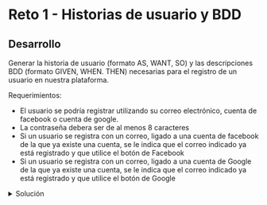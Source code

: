 # Reto 1 - Historias de usuario y BDD

## Desarrollo

Generar la historia de usuario (formato AS, WANT, SO) y las descripciones BDD (formato GIVEN, WHEN. THEN) necesarias
para el registro de un usuario en nuestra plataforma.

Requerimientos:

- El usuario se podría registrar utilizando su correo electrónico, cuenta de facebook o cuenta de google.
- La contraseña debera ser de al menos 8 caracteres
- Si un usuario se registra con un correo, ligado a una cuenta de facebook de la que ya existe una cuenta, se le indica
  que el correo indicado ya está registrado y que utilice el botón de Facebook
- Si un usuario se registra con un correo, ligado a una cuenta de Google de la que ya existe una cuenta, se le indica
  que el correo indicado ya está registrado y que utilice el botón de Google

<details>
  <summary>Solución</summary>

## Historia de usuario Sign up

**AS** un usuario
**I WANT** poder registrarme utilizando mi correo, cuenta de facebook o google
**SO** puedo ingresar a la aplicación con mi cuenta

## Criterios de aceptación

**GIVEN** un usuario
**WHEN** se registra con correo y contraseña
**THEN** se crea su registro en la aplicación

**GIVEN** un usuario
**WHEN** ingresa una contraseña de longitud menor a 8 caracteres
**THEN** se le indica que requiere una contraseña de al menos 8 caracteres

**GIVEN** un usuario
**WHEN** se registra con una cuenta de facebook **sin correo** asociado
**THEN** se crea su registro en la aplicación

**GIVEN** un usuario
**WHEN** se registra con una cuenta de facebook con correo asociado
**THEN** se crea su registro en la aplicación

**GIVEN** un usuario
**WHEN** se registra con una cuenta de google
**THEN** se crea su registro en la aplicación

**GIVEN** un usuario
**WHEN** se registra con un correo del que ya existe una cuenta
**THEN** se le indica que el correo indicado ya ya esta registrado

**GIVEN** un usuario
**WHEN** se registra con un correo, ligado a una cuenta de facebook de la que ya existe una cuenta
**THEN** se le indica que el correo indicado ya ya esta registrado y que utilice el boton de Facebook

**GIVEN** un usuario
**WHEN** se registra con un correo, ligado a una cuenta de google de la que ya existe una cuenta
**THEN** se le indica que el correo indicado ya ya esta registrado y que utilice el boton de google
</details>
